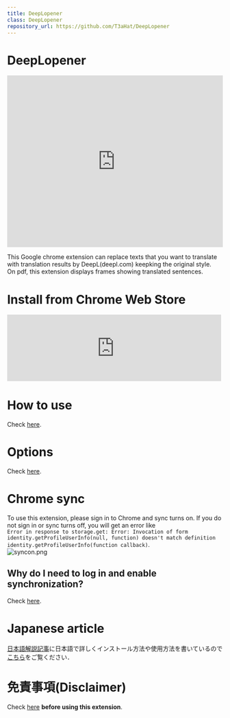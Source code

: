 ```yaml
---
title: DeepLopener
class: DeepLopener
repository_url: https://github.com/T3aHat/DeepLopener
---
```


# DeepLopener

<iframe width="100%" height="400" src="https://www.youtube.com/embed/iptT7NxNoz4" title="YouTube video player" frameborder="0" allow="accelerometer; autoplay; clipboard-write; encrypted-media; gyroscope; picture-in-picture" allowfullscreen></iframe>
  
This Google chrome extension can replace texts that you want to translate with translation results by DeepL(deepl.com) keepking the original style.  
On pdf, this extension displays frames showing translated sentences.

# Install from Chrome Web Store

<iframe class="embed-card embed-webcard" style="display: block; width: 100%; height: 155px; max-width: 500px; margin: 10px 0px;" title="DeepLopener" src="https://hatenablog-parts.com/embed?url=https%3A%2F%2Fchrome.google.com%2Fwebstore%2Fdetail%2Fdeeplopener%2Falmdndhiblbhbnoaakhgefcpmbaoljde" frameborder="0" scrolling="no"></iframe>

# How to use

Check [here](https://deeplopener.ml/DeepLopener/how_to_use).

# Options

Check [here](https://deeplopener.ml/DeepLopener/options).

# Chrome sync

To use this extension, please sign in to Chrome and sync turns on. If you do not sign in or sync turns off, you will get an error like  
 `Error in response to storage.get: Error: Invocation of form identity.getProfileUserInfo(null, function) doesn't match definition identity.getProfileUserInfo(function callback)`.  
 ![syncon.png](https://github.com/T3aHat/DeepLopener/raw/main/images/syncon.png)

## Why do I need to log in and enable synchronization?

Check [here](https://deeplopener.ml/DeepLopener/sync).

# Japanese article

[日本語解説記事](https://t3ahat.hateblo.jp/entry/How_to_use_DeepLopener)に日本語で詳しくインストール方法や使用方法を書いているので[こちら](https://t3ahat.hateblo.jp/entry/How_to_use_DeepLopener)をご覧ください．

# 免責事項(Disclaimer)

Check [here](https://github.com/T3aHat/DeepLopener#%E5%85%8D%E8%B2%AC%E4%BA%8B%E9%A0%85disclaimer) **before using this extension**.

